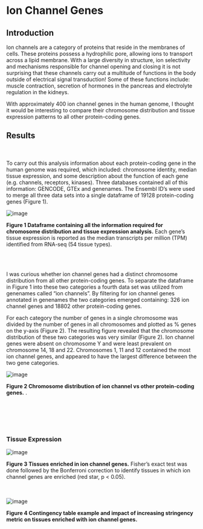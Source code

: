 # Ion Channel Genes

## Introduction

  Ion channels are a category of proteins that reside in the membranes of cells. These proteins possess a hydrophilic pore, allowing ions to transport across a lipid membrane. With a large diversity in structure, ion selectivity and mechanisms responsible for channel opening and closing it is not surprising that these channels carry out a multitude of functions in the body outside of electrical signal transduction! Some of these functions include: muscle contraction, secretion of hormones in the pancreas and electrolyte regulation in the kidneys. 

  With approximately 400 ion channel genes in the human genome, I thought it would be interesting to compare their chromosome distribution and tissue expression patterns to all other protein-coding genes.

## Results
<br/><br/>
  To carry out this analysis information about each protein-coding gene in the human genome was required, which included: chromosome identity, median tissue expression, and some description about the function of each gene (e.g. channels, receptors, kinases). Three databases contained all of this information: GENCODE, GTEx and genenames. The Ensembl ID’s were used to merge all three data sets into a single dataframe of 19128 protein-coding genes (Figure 1).

![image](https://user-images.githubusercontent.com/60348796/117227284-76ab0400-ade4-11eb-9ff3-75afba3258d0.png)

**Figure 1 Dataframe containing all the information required for chromosome distribution and tissue expression analysis.** Each gene’s tissue expression is reported as the median transcripts per million (TPM) identified from RNA-seq (54 tissue types).

<br/><br/>

  I was curious whether ion channel genes had a distinct chromosome distribution from all other protein-coding genes. To separate the dataframe in Figure 1 into these two categories a fourth data set was utilized from genenames called “ion channels”. By filtering for ion channel genes annotated in genenames the two categories emerged containing: 326 ion channel genes and 18802 other protein-coding genes.

  For each category the number of genes in a single chromosome was divided by the number of genes in all chromosomes and plotted as % genes on the y-axis (Figure 2). The resulting figure revealed that the chromosome distribution of these two categories was very similar (Figure 2). Ion channel genes were absent on chromosome Y and were least prevalent on chromosome 14, 18 and 22. Chromosomes 1, 11 and 12 contained the most ion channel genes, and appeared to have the largest difference between the two gene categories. 

![image](https://user-images.githubusercontent.com/60348796/117226721-3f882300-ade3-11eb-8124-cf7416cf9032.png)

**Figure 2 Chromosome distribution of ion channel vs other protein-coding genes.** . 



<br/><br/>
<br/><br/>

### Tissue Expression

![image](https://user-images.githubusercontent.com/60348796/117226910-b2919980-ade3-11eb-9638-902160f89f71.png)

**Figure 3 Tissues enriched in ion channel genes.** Fisher’s exact test was done followed by the Bonferroni correction to identify tissues in which ion channel genes are enriched (red star, p < 0.05).


<br/><br/>
![image](https://user-images.githubusercontent.com/60348796/117226979-d5bc4900-ade3-11eb-8a60-9ebe348b5182.png)

**Figure 4 Contingency table example and impact of increasing stringency metric on tissues enriched with ion channel genes.**
